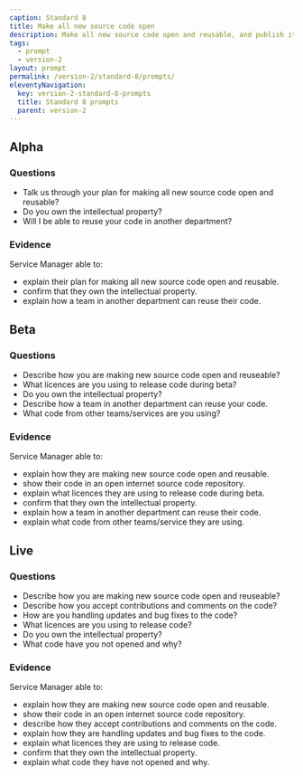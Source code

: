 ```yaml
---
caption: Standard 8
title: Make all new source code open
description: Make all new source code open and reusable, and publish it under appropriate licences (or provide a convincing explanation as to why this cannot be done for specific subsets of the source code).
tags:
  - prompt
  - version-2
layout: prompt
permalink: /version-2/standard-8/prompts/
eleventyNavigation:
  key: version-2-standard-8-prompts
  title: Standard 8 prompts
  parent: version-2
---
```


## Alpha

### Questions

- Talk us through your plan for making all new source code open and reusable?
- Do you own the intellectual property?
- Will I be able to reuse your code in another department?

### Evidence

Service Manager able to:

- explain their plan for making all new source code open and reusable.
- confirm that they own the intellectual property.
- explain how a team in another department can reuse their code.

## Beta

### Questions

- Describe how you are making new source code open and reuseable?
- What licences are you using to release code during beta?
- Do you own the intellectual property?
- Describe how a team in another department can reuse your code.
- What code from other teams/services are you using?

### Evidence

Service Manager able to:

- explain how they are making new source code open and reusable.
- show their code in an open internet source code repository.
- explain what licences they are using to release code during beta.
- confirm that they own the intellectual property.
- explain how a team in another department can reuse their code.
- explain what code from other teams/service they are using.

## Live

### Questions

- Describe how you are making new source code open and reuseable?
- Describe how you accept contributions and comments on the code?
- How are you handling updates and bug fixes to the code?
- What licences are you using to release code?
- Do you own the intellectual property?
- What code have you not opened and why?

### Evidence

Service Manager able to:

- explain how they are making new source code open and reusable.
- show their code in an open internet source code repository.
- describe how they accept contributions and comments on the code.
- explain how they are handling updates and bug fixes to the code.
- explain what licences they are using to release code.
- confirm that they own the intellectual property.
- explain what code they have not opened and why.
